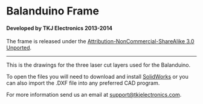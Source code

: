 # Balanduino Frame
#### Developed by TKJ Electronics 2013-2014

The frame is released under the [Attribution-NonCommercial-ShareAlike 3.0 Unported](http://creativecommons.org/licenses/by-nc-sa/3.0/).
_________

This is the drawings for the three laser cut layers used for the Balanduino.

To open the files you will need to download and install [SolidWorks](http://www.solidworks.com/) or you can also import the .DXF file into any preferred CAD program.

For more information send us an email at <support@tkjelectronics.com>.